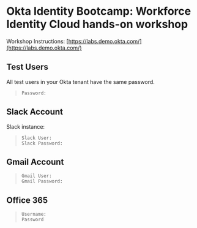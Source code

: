 
# Okta Identity Bootcamp: Workforce Identity Cloud hands-on workshop

Workshop Instructions: [https://labs.demo.okta.com/](https://labs.demo.okta.com/)

## Test Users
All test users in your Okta tenant have the same password.
>     Password: 

## Slack Account 
Slack instance: 
>     Slack User: 
>     Slack Password: 

## Gmail Account
>     Gmail User: 
>     Gmail Password: 

## Office 365
>     Username: 
>     Password 


